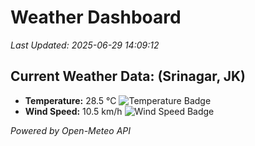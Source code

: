 
# Weather Dashboard

_Last Updated: 2025-06-29 14:09:12_

## Current Weather Data: (Srinagar, JK)
- **Temperature:** 28.5 °C ![Temperature Badge](https://img.shields.io/badge/Temperature-Medium%20Temp-green)
- **Wind Speed:** 10.5 km/h ![Wind Speed Badge](https://img.shields.io/badge/Wind%20Speed-Light%20Wind-blue)

*Powered by Open-Meteo API*
